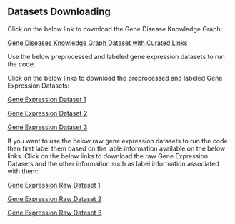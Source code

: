 
## Datasets Downloading

Click on the below link to download the Gene Disease Knowledge Graph:

[Gene Diseases Knowledge Graph Dataset with Curated Links](https://doi.org/10.7910/DVN/I2O1OX)


Use the below preprocessed and labeled gene expression datasets to run the code.

Click on the below links to download the preprocessed and labeled Gene Expression Datasets:

[Gene Expression Dataset 1](https://doi.org/10.7910/DVN/0J2DUK)

[Gene Expression Dataset 2](https://doi.org/10.7910/DVN/QHEDVX)

[Gene Expression Dataset 3](https://doi.org/10.7910/DVN/0J2DUK)


If you want to use the below raw gene expression datasets to run the code then first label them based on the lable information available on the below links.
Click on the below links to download the raw Gene Expression Datasets and the other information such as label information associated with them:

[Gene Expression Raw Dataset 1](https://www.ncbi.nlm.nih.gov/geo/query/acc.cgi?acc=GSE73072)

[Gene Expression Raw Dataset 2](https://www.ncbi.nlm.nih.gov/geo/query/acc.cgi?acc=GSE68310)

[Gene Expression Raw Dataset 3](https://www.ncbi.nlm.nih.gov/geo/query/acc.cgi?acc=GSE90732)
